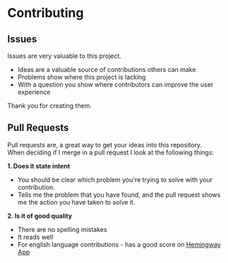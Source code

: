 # Contributing

## Issues

Issues are very valuable to this project.

  - Ideas are a valuable source of contributions others can make
  - Problems show where this project is lacking
  - With a question you show where contributors can improve the user
    experience

Thank you for creating them.

## Pull Requests

Pull requests are, a great way to get your ideas into this repository.    
When deciding if I merge in a pull request I look at the following
things:

**1. Does it state intent**

  - You should be clear which problem you're trying to solve with your
contribution.
  - Tells me the problem that you have found, and the pull request shows me
the action you have taken to solve it.

**2. Is it of good quality**

  - There are no spelling mistakes
  - It reads well
  - For english language contributions - has a good score on
    [Hemingway App](http://www.hemingwayapp.com/)
